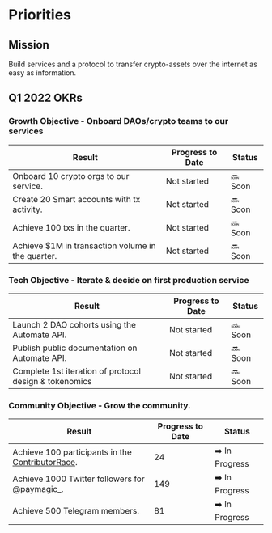 # Priorities
## Mission
Build services and a protocol to transfer crypto-assets over the internet as easy as information.

## Q1 2022 OKRs

### Growth Objective - Onboard DAOs/crypto teams to our services
| Result | Progress to Date | Status |
|--------|--------|--------|
|Onboard 10 crypto orgs to our service.|Not started|🔜 Soon|
|Create 20 Smart accounts with tx activity.|Not started|🔜 Soon|
|Achieve 100 txs in the quarter.|Not started|🔜 Soon|
|Achieve $1M in transaction volume in the quarter.|Not started|🔜 Soon|

### Tech Objective - Iterate & decide on first production service
| Result | Progress to Date | Status |
|--------|--------|--------|
|Launch 2 DAO cohorts using the Automate API.|Not started|🔜 Soon|
|Publish public documentation on Automate API.|Not started|🔜 Soon|
|Complete 1st iteration of protocol design & tokenomics|Not started|🔜 Soon|

### Community Objective - Grow the community.
| Result | Progress to Date | Status |
|--------|--------|--------|
|Achieve 100 participants in the [ContributorRace](https://airtable.com/appB05arJSDlFkFD3/pagZfpt61aVIwXbmr).| 24 |➡️ In Progress|
|Achieve 1000 Twitter followers for @paymagic_.| 149 |➡️ In Progress|
|Achieve 500 Telegram members.| 81 |➡️ In Progress|